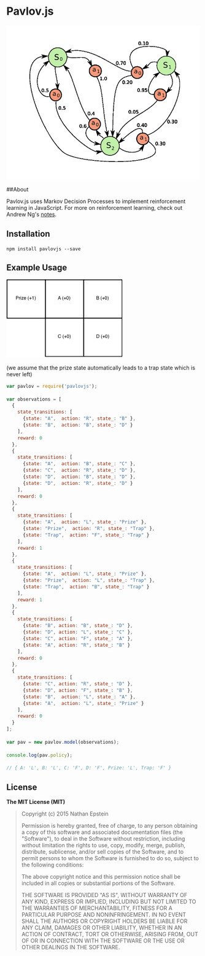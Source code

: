 # Pavlov.js

<img src="./img/MDP.png">

##About

Pavlov.js uses Markov Decision Processes to implement reinforcement learning in JavaScript. For more on reinforcement learning, check out Andrew Ng's <a href="http://cs229.stanford.edu/notes/cs229-notes12.pdf">notes</a>.

## Installation

`npm install pavlovjs --save`

## Example Usage

<img src="./img/example.png">

(we assume that the prize state automatically leads to a trap state which is never left)

```javascript
var pavlov = require('pavlovjs');

var observations = [
  {
    state_transitions: [
      {state: "A",  action: "R", state_: "B" },
      {state: "B",  action: "B", state_: "D" }
    ],
    reward: 0
  },
  {
    state_transitions: [
      {state: "A",  action: "B", state_: "C" },
      {state: "C",  action: "R", state_: "D" },
      {state: "D",  action: "B", state_: "D" },
      {state: "D",  action: "R", state_: "D" }
    ],
    reward: 0
  },
  {
    state_transitions: [
      {state: "A",  action: "L", state_: "Prize" },
      {state: "Prize",  action: "R", state_: "Trap" },
      {state: "Trap",  action: "F", state_: "Trap" }
    ],
    reward: 1
  },
  {
    state_transitions: [
      {state: "A",  action: "L", state_: "Prize" },
      {state: "Prize",  action: "L", state_: "Trap" },
      {state: "Trap",  action: "B", state_: "Trap" }
    ],
    reward: 1
  },
  {
    state_transitions: [
      {state: "B", action: "B", state_: "D" },
      {state: "D", action: "L", state_: "C" },
      {state: "C", action: "F", state_: "A" },
      {state: "A", action: "R", state_: "B" }
    ],
    reward: 0
  },
  {
    state_transitions: [
      {state: "C", action: "R", state_: "D" },
      {state: "D", action: "F", state_: "B" },
      {state: "B",  action: "L", state_: "A" },
      {state: "A",  action: "L", state_: "Prize" }
    ],
    reward: 0
  }
];

var pav = new pavlov.model(observations);

console.log(pav.policy);

// { A: 'L', B: 'L', C: 'F', D: 'F', Prize: 'L', Trap: 'F' }

```

## License

**The MIT License (MIT)**

> Copyright (c) 2015 Nathan Epstein
>
> Permission is hereby granted, free of charge, to any person obtaining a copy
> of this software and associated documentation files (the "Software"), to deal
> in the Software without restriction, including without limitation the rights
> to use, copy, modify, merge, publish, distribute, sublicense, and/or sell
> copies of the Software, and to permit persons to whom the Software is
> furnished to do so, subject to the following conditions:
>
> The above copyright notice and this permission notice shall be included in
> all copies or substantial portions of the Software.
>
> THE SOFTWARE IS PROVIDED "AS IS", WITHOUT WARRANTY OF ANY KIND, EXPRESS OR
> IMPLIED, INCLUDING BUT NOT LIMITED TO THE WARRANTIES OF MERCHANTABILITY,
> FITNESS FOR A PARTICULAR PURPOSE AND NONINFRINGEMENT. IN NO EVENT SHALL THE
> AUTHORS OR COPYRIGHT HOLDERS BE LIABLE FOR ANY CLAIM, DAMAGES OR OTHER
> LIABILITY, WHETHER IN AN ACTION OF CONTRACT, TORT OR OTHERWISE, ARISING FROM,
> OUT OF OR IN CONNECTION WITH THE SOFTWARE OR THE USE OR OTHER DEALINGS IN
> THE SOFTWARE.
